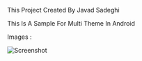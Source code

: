 This Project Created By Javad Sadeghi

This Is A Sample For Multi Theme In Android

Images :

![Screenshot](http://url/to/img.png)
